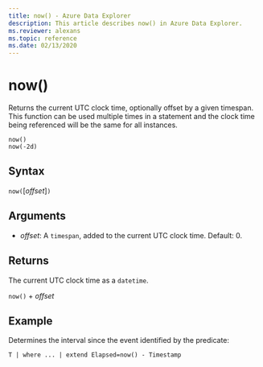 ```yaml
---
title: now() - Azure Data Explorer
description: This article describes now() in Azure Data Explorer.
ms.reviewer: alexans
ms.topic: reference
ms.date: 02/13/2020
---
```

# now()

Returns the current UTC clock time, optionally offset by a given timespan.
This function can be used multiple times in a statement and the clock time being referenced will be the same for all instances.

```kusto
now()
now(-2d)
```

## Syntax

`now(`[*offset*]`)`

## Arguments

* *offset*: A `timespan`, added to the current UTC clock time. Default: 0.

## Returns

The current UTC clock time as a `datetime`.

`now()` + *offset* 

## Example

Determines the interval since the event identified by the predicate:

```kusto
T | where ... | extend Elapsed=now() - Timestamp
```